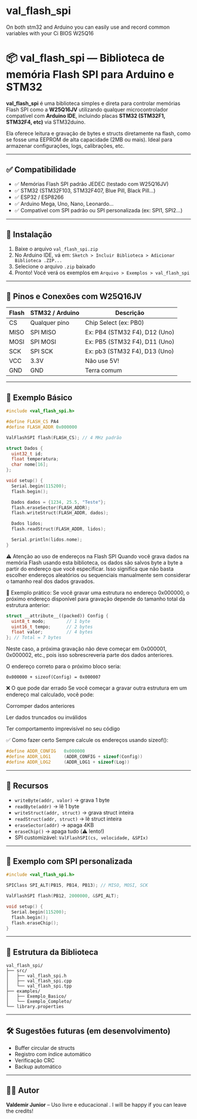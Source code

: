 # val_flash_spi
On both stm32 and Arduino you can easily use and record common variables with your Ci BIOS W25Q16

# 📦 val_flash_spi — Biblioteca de memória Flash SPI para Arduino e STM32

**val_flash_spi** é uma biblioteca simples e direta para controlar memórias Flash SPI como a **W25Q16JV** utilizando qualquer microcontrolador compatível com **Arduino IDE**, incluindo placas **STM32 (STM32F1, STM32F4, etc)** via STM32duino.

Ela oferece leitura e gravação de bytes e structs diretamente na flash, como se fosse uma EEPROM de alta capacidade (2MB ou mais). Ideal para armazenar configurações, logs, calibrações, etc.

---

## ✅ Compatibilidade

- ✅ Memórias Flash SPI padrão JEDEC (testado com W25Q16JV)
- ✅ STM32 (STM32F103, STM32F407, Blue Pill, Black Pill...)
- ✅ ESP32 / ESP8266
- ✅ Arduino Mega, Uno, Nano, Leonardo...
- ✅ Compatível com SPI padrão ou SPI personalizada (ex: SPI1, SPI2...)

---

## 🚀 Instalação

1. Baixe o arquivo `val_flash_spi.zip`
2. No Arduino IDE, vá em: `Sketch > Incluir Biblioteca > Adicionar Biblioteca .ZIP...`
3. Selecione o arquivo `.zip` baixado
4. Pronto! Você verá os exemplos em `Arquivo > Exemplos > val_flash_spi`

---

## 🧰 Pinos e Conexões com W25Q16JV

| Flash | STM32 / Arduino | Descrição |
|-------|------------------|-----------|
| CS    | Qualquer pino    | Chip Select (ex: PB0) |
| MISO  | SPI MISO         | Ex: PB4 (STM32 F4), D12 (Uno) |
| MOSI  | SPI MOSI         | Ex: PB5 (STM32 F4), D11 (Uno) |
| SCK   | SPI SCK          | Ex: pb3 (STM32 F4), D13 (Uno) |
| VCC   | 3.3V             | Não use 5V! |
| GND   | GND              | Terra comum |

---

## 🧾 Exemplo Básico

```cpp
#include <val_flash_spi.h>

#define FLASH_CS PA4
#define FLASH_ADDR 0x000000

ValFlashSPI flash(FLASH_CS); // 4 MHz padrão

struct Dados {
  uint32_t id;
  float temperatura;
  char nome[16];
};

void setup() {
  Serial.begin(115200);
  flash.begin();

  Dados dados = {1234, 25.5, "Teste"};
  flash.eraseSector(FLASH_ADDR);
  flash.writeStruct(FLASH_ADDR, dados);

  Dados lidos;
  flash.readStruct(FLASH_ADDR, lidos);

  Serial.println(lidos.nome);
}
```
⚠️ Atenção ao uso de endereços na Flash SPI
Quando você grava dados na memória Flash usando esta biblioteca, os dados são salvos byte a byte a partir do endereço que você especificar. Isso significa que não basta escolher endereços aleatórios ou sequenciais manualmente sem considerar o tamanho real dos dados gravados.

📌 Exemplo prático:
Se você gravar uma estrutura no endereço 0x000000, o próximo endereço disponível para gravação depende do tamanho total da estrutura anterior:
```cpp
struct __attribute__((packed)) Config {
  uint8_t modo;        // 1 byte
  uint16_t tempo;      // 2 bytes
  float valor;         // 4 bytes
}; // Total = 7 bytes
```
Neste caso, a próxima gravação não deve começar em 0x000001, 0x000002, etc., pois isso sobrescreveria parte dos dados anteriores.

O endereço correto para o próximo bloco seria:
```
0x000000 + sizeof(Config) = 0x000007
```
❌ O que pode dar errado
Se você começar a gravar outra estrutura em um endereço mal calculado, você pode:

Corromper dados anteriores

Ler dados truncados ou inválidos

Ter comportamento imprevisível no seu código

✅ Como fazer certo
Sempre calcule os endereços usando sizeof():
```cpp
#define ADDR_CONFIG   0x000000
#define ADDR_LOG1     (ADDR_CONFIG + sizeof(Config))
#define ADDR_LOG2     (ADDR_LOG1 + sizeof(Log))
```
---

## 🧠 Recursos

- `writeByte(addr, valor)` → grava 1 byte
- `readByte(addr)` → lê 1 byte
- `writeStruct(addr, struct)` → grava struct inteira
- `readStruct(addr, struct)` → lê struct inteira
- `eraseSector(addr)` → apaga 4KB
- `eraseChip()` → apaga tudo (⚠️ lento!)
- SPI customizável: `ValFlashSPI(cs, velocidade, &SPIx)`

---

## 🧪 Exemplo com SPI personalizada

```cpp
#include <val_flash_spi.h>

SPIClass SPI_ALT(PB15, PB14, PB13); // MISO, MOSI, SCK

ValFlashSPI flash(PB12, 2000000, &SPI_ALT);

void setup() {
  Serial.begin(115200);
  flash.begin();
  flash.eraseChip();
}
```

---

## 📂 Estrutura da Biblioteca

```
val_flash_spi/
├── src/
│   ├── val_flash_spi.h
│   ├── val_flash_spi.cpp
│   └── val_flash_spi.tpp
├── examples/
│   ├── Exemplo_Basico/
│   └── Exemplo_Completo/
└── library.properties
```

---

## 🛠️ Sugestões futuras (em desenvolvimento)

- Buffer circular de structs
- Registro com índice automático
- Verificação CRC
- Backup automático

---

## 👨‍💻 Autor

**Valdemir Junior** – Uso livre e educacional .
I will be happy if you can leave the credits!
